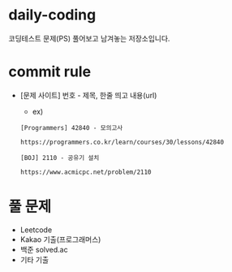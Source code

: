 # daily-coding

코딩테스트 문제(PS) 풀어보고 남겨놓는 저장소입니다.


# commit rule

- [문제 사이트] 번호 - 제목, 한줄 띄고 내용(url)
  - ex) 
  ```
  [Programmers] 42840 - 모의고사
  
  https://programmers.co.kr/learn/courses/30/lessons/42840
  ```
        
  ```
  [BOJ] 2110 - 공유기 설치
  
  https://www.acmicpc.net/problem/2110
  ```
        

# 풀 문제
- Leetcode
- Kakao 기출(프로그래머스)
- 백준 solved.ac
- 기타 기출

